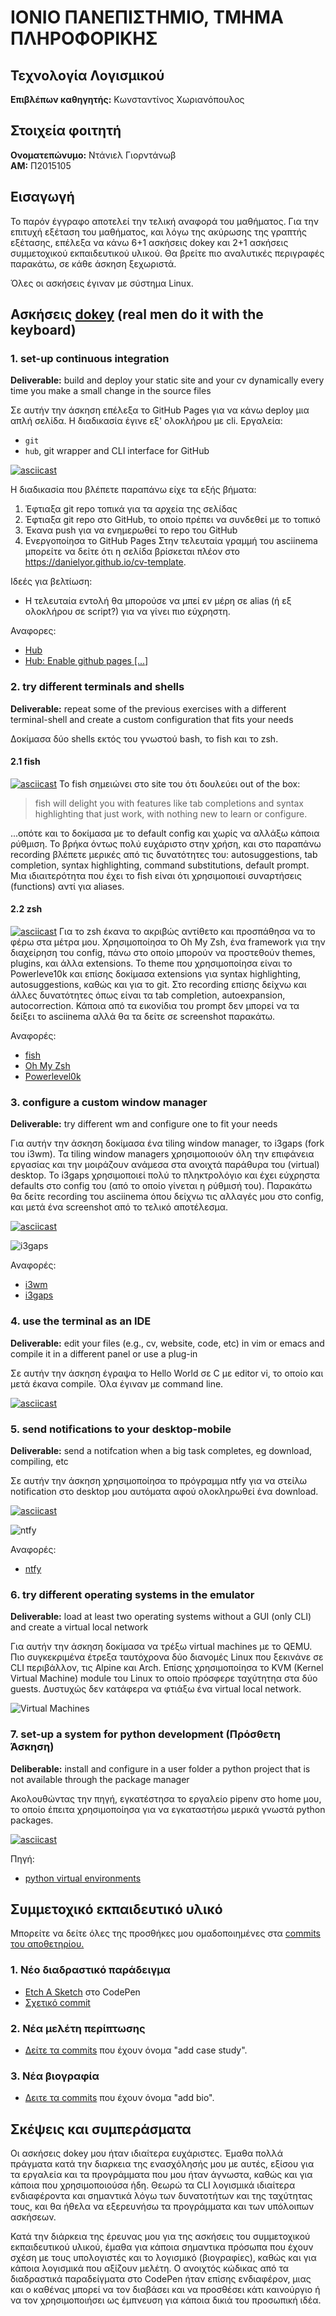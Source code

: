 # ΙΟΝΙΟ ΠΑΝΕΠΙΣΤΗΜΙΟ, ΤΜΗΜΑ ΠΛΗΡΟΦΟΡΙΚΗΣ 
## Τεχνολογία Λογισμικού 
**Επιβλέπων καθηγητής:** Κωνσταντίνος Χωριανόπουλος

## Στοιχεία φοιτητή  
**Ονοματεπώνυμο:** Ντάνιελ Γιορντάνωβ  
**ΑΜ:** Π2015105

## Εισαγωγή
Το παρόν έγγραφο αποτελεί την τελική αναφορά του μαθήματος. Για την επιτυχή εξέταση του μαθήματος, και λόγω της ακύρωσης της γραπτής εξέτασης, επέλεξα να κάνω 6+1 ασκήσεις dokey και 2+1 ασκήσεις συμμετοχικού εκπαιδευτικού υλικού. Θα βρείτε πιο αναλυτικές περιγραφές παρακάτω, σε κάθε άσκηση ξεχωριστά.

Όλες οι ασκήσεις έγιναν με σύστημα Linux.

## Ασκήσεις [dokey](https://github.com/courses-ionio/dokey) (real men do it with the keyboard)
### 1. set-up continuous integration
**Deliverable:** build and deploy your static site and your cv dynamically every time you make a small change in the source files

Σε αυτήν την άσκηση επέλεξα το GitHub Pages για να κάνω deploy μια απλή σελίδα. Η διαδικασία έγινε εξ' ολοκλήρου με cli.
Εργαλεία:
- `git`
- `hub`, git wrapper and CLI interface for GitHub


[![asciicast](https://asciinema.org/a/DyyScVIY1Qvuhbnvxo4Y88Ugs.svg)](https://asciinema.org/a/DyyScVIY1Qvuhbnvxo4Y88Ugs)

Η διαδικασία που βλέπετε παραπάνω είχε τα εξής βήματα:
1. Έφτιαξα git repo τοπικά για τα αρχεία της σελίδας
2. Έφτιαξα git repo στο GitHub, το οποίο πρέπει να συνδεθεί με το τοπικό
3. Έκανα push για να ενημερωθεί το repo του GitHub
4. Ενεργοποίησα τo GitHub Pages
Στην τελευταία γραμμή του asciinema μπορείτε να δείτε ότι η σελίδα βρίσκεται πλέον στο https://danielyor.github.io/cv-template.

Ιδεές για βελτίωση:
- Η τελευταία εντολή θα μπορούσε να μπεί εν μέρη σε alias (ή εξ ολοκλήρου σε script?) για να γίνει πιο εύχρηστη.

Αναφορες:
- [Hub](https://github.com/github/hub)
- [Hub: Enable github pages [...]](https://github.com/github/hub/issues/2302)

### 2. try different terminals and shells
**Deliverable:** repeat some of the previous exercises with a different terminal-shell and create a custom configuration that fits your needs

Δοκίμασα δύο shells εκτός του γνωστού bash, το fish και το zsh.

#### 2.1 fish
[![asciicast](https://asciinema.org/a/BRATEzDPOmuVazR8W9SR2A5QY.svg)](https://asciinema.org/a/BRATEzDPOmuVazR8W9SR2A5QY)
Το fish σημειώνει στο site του ότι δουλεύει out of the box:
> fish will delight you with features like tab completions and syntax highlighting that just work, with nothing new to learn or configure.

...οπότε και το δοκίμασα με το default config και χωρίς να αλλάξω κάποια ρύθμιση. Το βρήκα όντως πολύ ευχάριστο στην χρήση, και στο παραπάνω recording βλέπετε μερικές από τις δυνατότητες του: autosuggestions, tab completion, syntax highlighting, command substitutions, default prompt. Μια ιδιαιτερότητα που έχει το fish είναι ότι χρησιμοποιεί συναρτήσεις (functions) αντί για aliases.

#### 2.2 zsh
[![asciicast](https://asciinema.org/a/qTSdwH8fKrmh9mskJhwR71YjU.svg)](https://asciinema.org/a/qTSdwH8fKrmh9mskJhwR71YjU)
Για το zsh έκανα το ακριβώς αντίθετο και προσπάθησα να το φέρω στα μέτρα μου. Χρησιμοποίησα το Oh My Zsh, ένα framework για την διαχείρηση του config, πάνω στο οποίο μπορούν να προστεθούν themes, plugins, και άλλα extensions. Το theme που χρησιμοποίησα είναι το Powerleve10k και επίσης δοκίμασα extensions για syntax highlighting, autosuggestions, καθώς και για το git. Στο recording επίσης δείχνω και άλλες δυνατότητες όπως είναι τα tab completion, autoexpansion, autocorrection. Κάποια από τα εικονίδια του prompt δεν μπορεί να τα δείξει το asciinema αλλά θα τα δείτε σε screenshot παρακάτω.

Αναφορές:
- [fish](https://fishshell.com/)
- [Oh My Zsh](https://ohmyz.sh/)
- [Powerlevel0k](https://github.com/romkatv/powerlevel10k)

### 3. configure a custom window manager
**Deliverable:** try different wm and configure one to fit your needs

Για αυτήν την άσκηση δοκίμασα ένα tiling window manager, το i3gaps (fork του i3wm). Τα tiling window managers χρησιμοποιούν όλη την επιφάνεια εργασίας και την μοιράζουν ανάμεσα στα ανοιχτά παράθυρα του (virtual) desktop. Το i3gaps χρησιμοποιεί πολύ το πληκτρολόγιο και έχει εύχρηστα defaults στο config του (από το οποίο γίνεται η ρύθμισή του). Παρακάτω θα δείτε recording του asciinema όπου δείχνω τις αλλαγές μου στο config, και μετά ένα screenshot από το τελικό αποτέλεσμα.

[![asciicast](https://asciinema.org/a/7At179kHxgRtzXYr3CU4UETFE.svg)](https://asciinema.org/a/7At179kHxgRtzXYr3CU4UETFE)

![i3gaps](i3.png)

Αναφορές:
- [i3wm](https://i3wm.org/)
- [i3gaps](https://github.com/Airblader/i3)

### 4. use the terminal as an IDE
**Deliverable:** edit your files (e.g., cv, website, code, etc) in vim or emacs and compile it in a different panel or use a plug-in	

Σε αυτήν την άσκηση έγραψα το Hello World σε C με editor vi, το οποίο και μετά έκανα compile. Όλα έγιναν με command line.

[![asciicast](https://asciinema.org/a/glfKD5IeCH8gczbrLoCS2QM3F.svg)](https://asciinema.org/a/glfKD5IeCH8gczbrLoCS2QM3F)

### 5. send notifications to your desktop-mobile
**Deliverable:** send a notifcation when a big task completes, eg download, compiling, etc

Σε αυτήν την άσκηση χρησιμοποίησα το πρόγραμμα ntfy για να στείλω notification στο desktop μου αυτόματα αφού ολοκληρωθεί ένα download.

[![asciicast](https://asciinema.org/a/5k7Ei5c3EndPjf31nMNhreMiP.svg)](https://asciinema.org/a/5k7Ei5c3EndPjf31nMNhreMiP)

![ntfy](ntfy.png)

Αναφορές:
- [ntfy](https://github.com/dschep/ntfy)

### 6. try different operating systems in the emulator
**Deliverable:** load at least two operating systems without a GUI (only CLI) and create a virtual local network

Για αυτήν την άσκηση δοκίμασα να τρέξω virtual machines με το QEMU. Πιο συγκεκριμένα έτρεξα ταυτόχρονα δύο διανομές Linux που ξεκινάνε σε CLI περιβάλλον, τις Alpine και Arch. Επίσης χρησιμοποίησα το KVM (Kernel Virtual Machine) module του Linux το οποίο πρόσφερε ταχύτητηα στα δύο guests. Δυστυχώς δεν κατάφερα να φτιάξω ένα virtual local network.

![Virtual Machines](virtual_machines.png)

### 7. set-up a system for python development (Πρόσθετη Άσκηση)
**Deliberable:** install and configure in a user folder a python project that is not available through the package manager

Ακολουθώντας την πηγή, εγκατέστησα το εργαλείο pipenv στο home μου, το οποίο έπειτα χρησιμοποίησα για να εγκαταστήσω μερικά γνωστά python packages.

[![asciicast](https://asciinema.org/a/kESYimypV9o0Qgkr0eUzF5qsA.svg)](https://asciinema.org/a/kESYimypV9o0Qgkr0eUzF5qsA)

Πηγή:
- [python virtual environments](https://docs.python-guide.org/dev/virtualenvs/)

## Συμμετοχικό εκπαιδευτικό υλικό
Μπορείτε να δείτε όλες της προσθήκες μου ομαδοποιημένες στα [commits του αποθετηρίου.](https://github.com/danielyor/gr/commits/master)

### 1. Νέο διαδραστικό παράδειγμα
- [Etch A Sketch](https://codepen.io/danielyor/pen/ZEQzeJP) στο CodePen
- [Σχετικό commit](https://github.com/danielyor/gr/commit/70fdbbdb30dece1335a464d848b1f7e95b55f52b)

### 2. Νέα μελέτη περίπτωσης
- [Δείτε τα commits](https://github.com/danielyor/gr/commits/master) που έχουν όνομα "add case study". 

### 3. Νέα βιογραφία
- [Δειτε τα commits](https://github.com/danielyor/gr/commits/master) που έχουν όνομα "add bio".

## Σκέψεις και συμπεράσματα 
Οι ασκήσεις dokey μου ήταν ιδιαίτερα ευχάριστες. Έμαθα πολλά πράγματα κατά την διαρκεια της ενασχόλησής μου με αυτές, εξίσου για τα εργαλεία και τα προγράμματα που μου ήταν άγνωστα, καθώς και για κάποια που χρησιμοποιούσα ήδη. Θεωρώ τα CLI λογισμικά ιδιαίτερα ενδιαφέροντα και σημαντικά λόγω των δυνατοτήτων και της ταχύτητας τους, και θα ήθελα να εξερευνήσω τα προγράμματα και των υπόλοιπων ασκήσεων.

Κατά την διάρκεια της έρευνας μου για της ασκήσεις του συμμετοχικού εκπαιδευτικού υλικού, έμαθα για κάποια σημαντικα πρόσωπα που έχουν σχέση με τους υπολογιστές και το λογισμικό (βιογραφίες), καθώς και για κάποια λογισμικά που αξίζουν μελέτη. Ο ανοιχτός κώδικας από τα διαδραστικά παραδείγματα στο CodePen ήταν επίσης ενδιαφέρον, μιας και ο καθένας μπορεί να τον διαβάσει και να προσθέσει κάτι καινούργιο ή να τον χρησιμοποιήσει ως έμπνευση για κάποια δικιά του προσωπική ιδέα.
